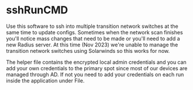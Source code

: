 # sshRunCMD

Use this software to ssh into multiple transition network switches at the same time to update configs. Sometimes when the network scan finishes you'll notice mass changes that need to be made or you'll need to add a new Radius server. At this time (Nov 2023) we're unable to manage the transition network switches using Solarwinds so this works for now. 

The helper file contains the encrypted local admin credentials and you can add your own credentials to the primary spot since most of our devices are managed through AD. If not you need to add your credentials on each run inside the application under File. 